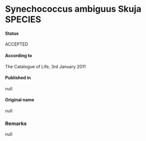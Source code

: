 # Synechococcus ambiguus Skuja SPECIES

#### Status
ACCEPTED

#### According to
The Catalogue of Life, 3rd January 2011

#### Published in
null

#### Original name
null

### Remarks
null